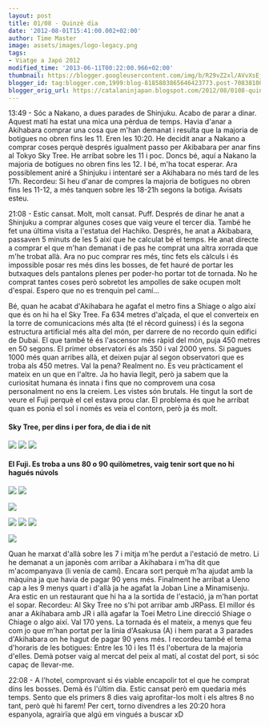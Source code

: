 ```yaml
---
layout: post
title: 01/08 - Quinzè dia
date: '2012-08-01T15:41:00.002+02:00'
author: Time Master
image: assets/images/logo-legacy.png
tags:
- Viatge a Japó 2012
modified_time: '2013-06-11T00:22:00.966+02:00'
thumbnail: https://blogger.googleusercontent.com/img/b/R29vZ2xl/AVvXsEjOLflVbx2RRN93SfQ47qZgNcQviJnqjie-o9l83AZnfisU5zgzeD8tLuSlHSBEdkJr2iHOzVsdXYZM_6eGVqEFdQv44H8Lpjj3GIytKTttux9CUkOq9WtFUkLjJzNViJbfKdOnBXzyl5A/s72-c/DSCN3746.JPG
blogger_id: tag:blogger.com,1999:blog-8185883865646423773.post-7083810000306459447
blogger_orig_url: https://catalaninjapan.blogspot.com/2012/08/0108-quinze-dia.html
---
```


13:49 - Sóc a Nakano, a dues parades de Shinjuku. Acabo de parar a dinar. Aquest matí ha estat una mica una pèrdua de temps. Havia d'anar a Akihabara comprar una cosa que m'han demanat i resulta que la majoria de botigues no obren fins les 11. Eren les 10:20. He decidit anar a Nakano a comprar coses perquè després igualment passo per Akibabara per anar fins al Tokyo Sky Tree. He arribat sobre les 11 i poc. Doncs bé, aquí a Nakano la majoria de botigues no obren fins les 12. I bé, m'ha tocat esperar. Ara possiblement aniré a Shinjuku i intentaré ser a Akihabara no més tard de les 17h. Recordeu: Si heu d'anar de compres la majoria de botigues no obren fins les 11-12, a més tanquen sobre les 18-21h segons la botiga. Avisats esteu.
  

  

21:08 - Estic cansat. Molt, molt cansat. Puff. Després de dinar he anat a Shinjuku a comprar algunes coses que vaig veure el tercer dia. També he fet una última visita a l'estatua del Hachiko. Després, he anat a Akibabara, passaven 5 minuts de les 5 així que he calculat bé el temps. He anat directe a comprar el que m'han demanat i de pas he comprat una altra xorrada que m'he trobat allà. Ara no puc comprar res més, tinc fets els càlculs i és impossible posar res més dins les bosses, de fet hauré de portar les butxaques dels pantalons plenes per poder-ho portar tot de tornada. No he comprat tantes coses però sobretot les ampolles de sake ocupen molt d'espai. Espero que no es trenquin pel camí...
  

  

Bé, quan he acabat d'Akihabara he agafat el metro fins a Shiage o algo així que és on hi ha el Sky Tree. Fa 634 metres d'alçada, el que el converteix en la torre de comunicacions més alta (té el récord guiness) i és la segona estructura artificial més alta del món, per darrere de no recordo quin edifici de Dubai. El que també té és l'ascensor més ràpid del món, puja 450 metres en 50 segons. El primer observatori és als 350 i val 2000 yens. Si pagues 1000 més quan arribes allà, et deixen pujar al segon observatori que es troba als 450 metres. Val la pena? Realment no. Es veu pràcticament el mateix en un que en l'altre. Ja ho havia llegit, però ja sabem que la curiositat humana és innata i fins que no comprovem una cosa personalment no ens la creiem. Les vistes són brutals. He tingut la sort de veure el Fuji perquè el cel estava prou clar. El problema és que he arribat quan es ponia el sol i només es veia el contorn, però ja és molt.
  

  

#### Sky Tree, per dins i per fora, de dia i de nit


[![](https://blogger.googleusercontent.com/img/b/R29vZ2xl/AVvXsEjOLflVbx2RRN93SfQ47qZgNcQviJnqjie-o9l83AZnfisU5zgzeD8tLuSlHSBEdkJr2iHOzVsdXYZM_6eGVqEFdQv44H8Lpjj3GIytKTttux9CUkOq9WtFUkLjJzNViJbfKdOnBXzyl5A/s320/DSCN3746.JPG)](https://blogger.googleusercontent.com/img/b/R29vZ2xl/AVvXsEjOLflVbx2RRN93SfQ47qZgNcQviJnqjie-o9l83AZnfisU5zgzeD8tLuSlHSBEdkJr2iHOzVsdXYZM_6eGVqEFdQv44H8Lpjj3GIytKTttux9CUkOq9WtFUkLjJzNViJbfKdOnBXzyl5A/s1600/DSCN3746.JPG)
[![](https://blogger.googleusercontent.com/img/b/R29vZ2xl/AVvXsEgyXi3eYvZUoWPmSeRNyn00n6Bwul06Bx_ui7hYeiz_LWVyltqt-yhKlvs2FCT-BCL58suoqksZ3ABzPAiSUkNBHDVIbLYV0tYzDHQKObGddEByujzJLkLuKSqz44Kg9SOIF0uQiG4YhcY/s320/DSCN3752.JPG)](https://blogger.googleusercontent.com/img/b/R29vZ2xl/AVvXsEgyXi3eYvZUoWPmSeRNyn00n6Bwul06Bx_ui7hYeiz_LWVyltqt-yhKlvs2FCT-BCL58suoqksZ3ABzPAiSUkNBHDVIbLYV0tYzDHQKObGddEByujzJLkLuKSqz44Kg9SOIF0uQiG4YhcY/s1600/DSCN3752.JPG)
[![](https://blogger.googleusercontent.com/img/b/R29vZ2xl/AVvXsEgK5DdR4PyFUWoBZaCC-tW-eS1hgQQIuihj0O-bqY9M_XvkIL7ZmY5fxfNLIm4X_Mc_B1ka1fR01_twupbWdPSqalRhLFbBATON8mXoqK4WWZWksy_7Z5Z-xjAFKMQd4M-i58cNTOzI5Lo/s320/DSCN3760.JPG)](https://blogger.googleusercontent.com/img/b/R29vZ2xl/AVvXsEgK5DdR4PyFUWoBZaCC-tW-eS1hgQQIuihj0O-bqY9M_XvkIL7ZmY5fxfNLIm4X_Mc_B1ka1fR01_twupbWdPSqalRhLFbBATON8mXoqK4WWZWksy_7Z5Z-xjAFKMQd4M-i58cNTOzI5Lo/s1600/DSCN3760.JPG)
#### El Fuji. Es troba a uns 80 o 90 quilòmetres, vaig tenir sort que no hi hagués núvols


[![](https://blogger.googleusercontent.com/img/b/R29vZ2xl/AVvXsEi7MzaSS_6UjNgHOmrh9KB17HlQ1tmgidpzWmz709Z3KdgmKn-ff4ES7HTNs67dUWkgC5KLwbsICLCicCEe6m29z-YtQOnJ3VpVJUbNkF8lENsgwvyit7WZqlVb8dsIURcCKgcD0JagYKg/s320/DSCN3786.JPG)](https://blogger.googleusercontent.com/img/b/R29vZ2xl/AVvXsEi7MzaSS_6UjNgHOmrh9KB17HlQ1tmgidpzWmz709Z3KdgmKn-ff4ES7HTNs67dUWkgC5KLwbsICLCicCEe6m29z-YtQOnJ3VpVJUbNkF8lENsgwvyit7WZqlVb8dsIURcCKgcD0JagYKg/s1600/DSCN3786.JPG)
[![](https://blogger.googleusercontent.com/img/b/R29vZ2xl/AVvXsEgKWWkePsJaD1LrdEmW6A2kgzojVfLHF16JvzzyCMRrHZHLSuRxZyXkEW_b-Jf6NxVjTFxKPO13pTUIJUr76s_ZZjUQDr_PUYHOX2GE6qY9rnb7ihwK0HADem-QeliFLuM7Wdyc-VSkiRA/s320/DSCN3789.JPG)](https://blogger.googleusercontent.com/img/b/R29vZ2xl/AVvXsEgKWWkePsJaD1LrdEmW6A2kgzojVfLHF16JvzzyCMRrHZHLSuRxZyXkEW_b-Jf6NxVjTFxKPO13pTUIJUr76s_ZZjUQDr_PUYHOX2GE6qY9rnb7ihwK0HADem-QeliFLuM7Wdyc-VSkiRA/s1600/DSCN3789.JPG)
  

[![](https://blogger.googleusercontent.com/img/b/R29vZ2xl/AVvXsEiz49BmIa_s-LqbKtpOn00jQSDrxwtW0zx0Xq7J21f4LckGU5B3YycOuWJi0pcCs4C9FcQZHoH4EOZVyj6-uQsuyCdMILFOV7cWTBys_ksuiZD2eM6UsJzbVrd1PjUxHNIyZMxK-JyOSQs/s320/DSCN3797.JPG)](https://blogger.googleusercontent.com/img/b/R29vZ2xl/AVvXsEiz49BmIa_s-LqbKtpOn00jQSDrxwtW0zx0Xq7J21f4LckGU5B3YycOuWJi0pcCs4C9FcQZHoH4EOZVyj6-uQsuyCdMILFOV7cWTBys_ksuiZD2eM6UsJzbVrd1PjUxHNIyZMxK-JyOSQs/s1600/DSCN3797.JPG)
  

[![](https://blogger.googleusercontent.com/img/b/R29vZ2xl/AVvXsEiRNxVsMsdn5oNjX6Ud_oweHXq_rD2PxZ3gey5KQP4lBRFVF470jsZaVgYepe6Drd5u958cXwAAHYscJsdKdPo9dvxksDxMLUgFXftbvkzNTefpTzDeqAAy4DETyxuon__d9C1422faq9o/s320/DSCN3802.JPG)](https://blogger.googleusercontent.com/img/b/R29vZ2xl/AVvXsEiRNxVsMsdn5oNjX6Ud_oweHXq_rD2PxZ3gey5KQP4lBRFVF470jsZaVgYepe6Drd5u958cXwAAHYscJsdKdPo9dvxksDxMLUgFXftbvkzNTefpTzDeqAAy4DETyxuon__d9C1422faq9o/s1600/DSCN3802.JPG)
[![](https://blogger.googleusercontent.com/img/b/R29vZ2xl/AVvXsEjkoiJLfwoeR5_XopxIQXwBs4W8JC56IPrIY2Tj3RMRF_pFIXz8_lnSrHImH3Gfsu63NHQMdmED6g7qnCAXbh3rFL7Puo6hbRqWeA4Ea_GdAB8Y0RRn8McvJebWoRSRIBhimia9AWkTNR8/s320/DSCN3830.JPG)](https://blogger.googleusercontent.com/img/b/R29vZ2xl/AVvXsEjkoiJLfwoeR5_XopxIQXwBs4W8JC56IPrIY2Tj3RMRF_pFIXz8_lnSrHImH3Gfsu63NHQMdmED6g7qnCAXbh3rFL7Puo6hbRqWeA4Ea_GdAB8Y0RRn8McvJebWoRSRIBhimia9AWkTNR8/s1600/DSCN3830.JPG)
[![](https://blogger.googleusercontent.com/img/b/R29vZ2xl/AVvXsEiVyKaUA9xnHXrwtUTd7CH60kJseXUBlk9AVafJ1qNboeC-TeAsd-ouzXLLDYeP208WbYBon9z3sKS4XxywybdQDDnqFfoxfpfo84lR51sQ0O6o61uX43wgl064Jgr_0aOweuUUCcv-Z80/s320/DSCN3836.JPG)](https://blogger.googleusercontent.com/img/b/R29vZ2xl/AVvXsEiVyKaUA9xnHXrwtUTd7CH60kJseXUBlk9AVafJ1qNboeC-TeAsd-ouzXLLDYeP208WbYBon9z3sKS4XxywybdQDDnqFfoxfpfo84lR51sQ0O6o61uX43wgl064Jgr_0aOweuUUCcv-Z80/s1600/DSCN3836.JPG)
  

[![](https://blogger.googleusercontent.com/img/b/R29vZ2xl/AVvXsEhd_3KwIW1Ksrt2ODc5TzfQmAI5c8JtBC2LShxqHCpsI780tWQp30GKjZOgQoQqZSkppUii0E92g7M8RTqjwaPf4VAihlvNWyyC0YfWXg8YIgOXgKUTyN853LP5LfGsOAcpwf0JArrbYj4/s320/DSCN3845.JPG)](https://blogger.googleusercontent.com/img/b/R29vZ2xl/AVvXsEhd_3KwIW1Ksrt2ODc5TzfQmAI5c8JtBC2LShxqHCpsI780tWQp30GKjZOgQoQqZSkppUii0E92g7M8RTqjwaPf4VAihlvNWyyC0YfWXg8YIgOXgKUTyN853LP5LfGsOAcpwf0JArrbYj4/s1600/DSCN3845.JPG)
  

  

Quan he marxat d'allà sobre les 7 i mitja m'he perdut a l'estació de metro. Li he demanat a un japonès com arribar a Akihabara i m'ha dit que m'acompanyava (li venia de camí). Encara sort perquè m'ha ajudat amb la màquina ja que havia de pagar 90 yens més. Finalment he arribat a Ueno cap a les 9 menys quart i d'allà ja he agafat la Joban Line a Minamisenju. Ara estic en un restaurant que hi ha a la sortida de l'estació, ja m'han portat el sopar. Recordeu: Al Sky Tree no s'hi pot arribar amb JRPass. El millor és anar a Akihabara amb JR i allà agafar la Toei Metro Line direcció Shiage o Chiage o algo així. Val 170 yens. La tornada és el mateix, a menys que feu com jo que m'han portat per la línia d'Asakusa (A) i hem parat a 3 parades d'Akihabara on he hagut de pagar 90 yens més. I recordeu també el tema d'horaris de les botigues: Entre les 10 i les 11 és l'obertura de la majoria d'elles. Demà potser vaig al mercat del peix al matí, al costat del port, si sóc capaç de llevar-me. 
  

  

22:08 - A l'hotel, comprovant si és viable encapolir tot el que he comprat dins les bosses. Demà és l'últim dia. Estic cansat però em quedaria més temps. Sento que els primers 8 dies vaig aprofitar-los molt i els altres 8 no tant, però què hi farem! Per cert, torno divendres a les 20:20 hora espanyola, agrairïa que algú em vingués a buscar xD
